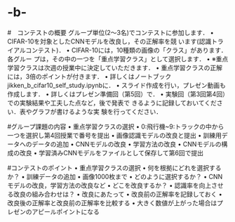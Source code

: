 # -b-
#　コンテストの概要
グループ単位(2～3名)でコンテストに参加します．
• CIFAR-10を対象としたCNNモデルを改良し，その正解率を競
います(認識トライアルコンテスト)．
• CIFAR-10には，10種類の画像の「クラス」があります．各グルー
プは，その中の一つを「重点学習クラス」として選択します．
• ※重点学習クラスは次週の授業中に決定していただきます．
• 重点学習クラスの正解には，3倍のポイントが付きます．
• 詳しくはノートブック jikken_b_cifar10_self_study.ipynbに．
• スライド作成を行い，プレゼン動画も作成します．
• 詳しくはプレゼン準備回（第5回）で．
• 実験回（第3回第4回）での実験結果や工夫した点など，後で発表で
きるように記録しておいてください．表やグラフが書けるような実
験を行ってください．

#グループ課題の内容
• 重点学習クラスの選択
• 0:飛行機~9:トラックの中から一つを選択し第4回授業で番号を提出
• 画像認識モデルの改良と提出
• 訓練用データへのデータの追加
• CNNモデルの改良
• 学習方法の改良
• CNNモデルの構成の改良
• 学習済みCNNモデルをファイルとして保存して第6回で提出

#コンテストのポイント
• 重点学習クラスの選択
• 何を根拠にどれを選択するか？
• 訓練データの追加
• 画像1000枚まで
• どのように選択するか？
• CNNモデルの改良，学習方法の改良など
• どこを改良するか？
• 認識率を向上させる改良の組み合わせは？
• 改良にあたって
• 改良前の正解率を記録しておく
• 改良後の正解率と改良前の正解率を比較する
• 大きく数値が上がった場合はプレゼンのアピールポイントになる
